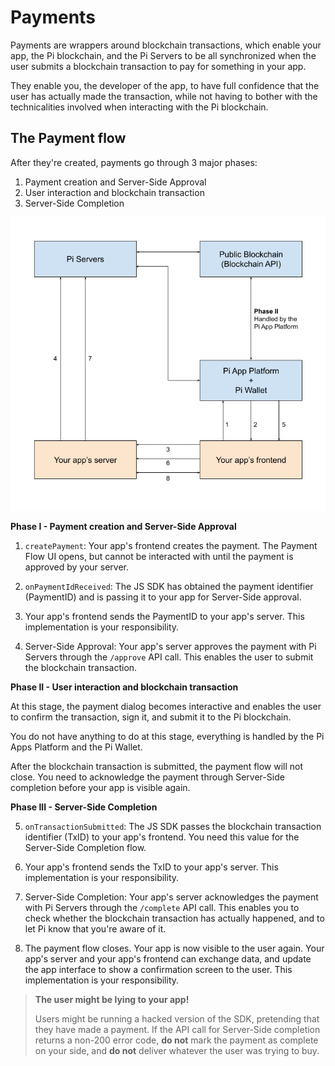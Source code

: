 # Payments

Payments are wrappers around blockchain transactions, which enable your app,
the Pi blockchain, and the Pi Servers to be all synchronized when the user 
submits a blockchain transaction to pay for something in your app.

They enable you, the developer of the app, to have full confidence that the
user has actually made the transaction, while not having to
bother with the technicalities involved when interacting with the Pi blockchain.


## The Payment flow

After they're created, payments go through 3 major phases:

1. Payment creation and Server-Side Approval
2. User interaction and blockchain transaction
3. Server-Side Completion


![Payment flow](./img/payment_flow.png)

**Phase I - Payment creation and Server-Side Approval**

1. `createPayment`: Your app's frontend creates the payment. The Payment Flow UI opens, but cannot be interacted with until the payment is approved by your server.

2. `onPaymentIdReceived`: The JS SDK has obtained the payment identifier (PaymentID) and is passing it to your app for Server-Side approval.

3. Your app's frontend sends the PaymentID to your app's server. This implementation is your responsibility.

4. Server-Side Approval: Your app's server approves the payment with Pi Servers through the `/approve` API call. This enables the user to submit the blockchain transaction.

**Phase II - User interaction and blockchain transaction**

At this stage, the payment dialog becomes interactive and enables the
user to confirm the transaction, sign it, and submit it to the Pi blockchain.

You do not have anything to do at this stage, everything is handled by the Pi
Apps Platform and the Pi Wallet.

After the blockchain transaction is submitted, the payment flow will not close.
You need to acknowledge the payment through Server-Side completion before your
app is visible again.


**Phase III - Server-Side Completion**

5. `onTransactionSubmitted`: The JS SDK passes the blockchain transaction identifier (TxID) to your app's frontend. You need this value for the Server-Side Completion flow.

6. Your app's frontend sends the TxID to your app's server. This implementation is your responsibility.

7. Server-Side Completion: Your app's server acknowledges the payment with Pi Servers through the `/complete` API call. This enables you to check whether the blockchain transaction has actually happened, and to let Pi know that
you're aware of it.

8. The payment flow closes. Your app is now visible to the user again.
Your app's server and your app's frontend can exchange data, and
update the app interface to show a confirmation screen to the user.
This implementation is your responsibility.


> **The user might be lying to your app!**
>
> Users might be running a hacked version of the SDK, pretending that they
> have made a payment. If the API call for Server-Side completion
> returns a non-200 error code, **do not** mark the payment as complete on your
> side, and **do not** deliver whatever the user was trying to buy.
